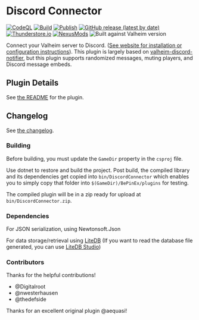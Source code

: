 # Discord Connector

[![CodeQL](https://github.com/nwesterhausen/valheim-discordconnector/actions/workflows/codeql-analysis.yml/badge.svg)](https://github.com/nwesterhausen/valheim-discordconnector/actions/workflows/codeql-analysis.yml)
[![Build](https://github.com/nwesterhausen/valheim-discordconnector/actions/workflows/dotnet.yml/badge.svg)](https://github.com/nwesterhausen/valheim-discordconnector/actions/workflows/dotnet.yml)
[![Publish](https://github.com/nwesterhausen/valheim-discordconnector/actions/workflows/publish.yml/badge.svg)](https://github.com/nwesterhausen/valheim-discordconnector/actions/workflows/publish.yml)
[![GitHub release (latest by date)](https://img.shields.io/github/v/release/nwesterhausen/valheim-discordconnector?label=Github%20Release&style=flat&labelColor=%2332393F)](https://github.com/nwesterhausen/valheim-discordconnector/releases/latest)
[![Thunderstore.io](https://img.shields.io/badge/Thunderstore.io-2.1.16-%23375a7f?style=flat&labelColor=%2332393F)](https://valheim.thunderstore.io/package/nwesterhausen/DiscordConnector/)
[![NexusMods](https://img.shields.io/badge/NexusMods-2.1.14-%23D98F40?style=flat&labelColor=%2332393F)](https://www.nexusmods.com/valheim/mods/1551/)
![Built against Valheim version](https://img.shields.io/badge/Built_against_Valheim-0.217.30-purple?style=flat&labelColor=%2332393F)

Connect your Valheim server to Discord. ([See website for installation or configuration instructions](https://discordconnector.valheim.nwest.games/)). This plugin is largely based on [valheim-discord-notifier](https://github.com/aequasi/valheim-discord-notifier), but this plugin supports randomized messages, muting players, and Discord message embeds.

## Plugin Details

See [the README](Metadata/README.md) for the plugin.

## Changelog

See [the changelog](docs/changelog.md).

### Building

Before building, you must update the `GameDir` property in the `csproj` file.

Use dotnet to restore and build the project. Post build, the compiled library and its
dependencies get copied into `bin/DiscordConnector` which enables you to simply copy
that folder into `$(GameDir)/BePinEx/plugins` for testing.

The compiled plugin will be in a zip ready for upload at `bin/DiscordConnector.zip`.

### Dependencies

For JSON serialization, using Newtonsoft.Json

For data storage/retrieval using [LiteDB](https://www.litedb.org/)
(If you want to read the database file generated, you can use [LiteDB Studio](https://github.com/mbdavid/LiteDB.Studio/releases/latest))

### Contributors

Thanks for the helpful contributions!

- @Digitalroot
- @nwesterhausen
- @thedefside

Thanks for an excellent original plugin @aequasi!
